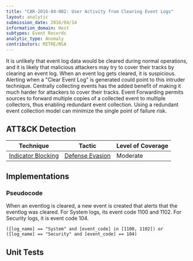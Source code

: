 ```yaml
---
title: "CAR-2016-04-002: User Activity from Clearing Event Logs"
layout: analytic
submission_date: 2016/04/14
information_domain: Host
subtypes: Event Records
analytic_type: Anomaly
contributors: MITRE/NSA
---
```


It is unlikely that event log data would be cleared during normal operations, and it is likely that malicious attackers may try to cover their tracks by clearing an event log. When an event log gets cleared, it is suspicious. Alerting when a "Clear Event Log" is generated could point to this intruder technique. Centrally collecting events has the added benefit of making it much harder for attackers to cover their tracks. Event Forwarding permits sources to forward multiple copies of a collected event to multiple collectors, thus enabling redundant event collection. Using a redundant event collection model can minimize the single point of failure risk.

## ATT&CK Detection

|Technique |Tactic |Level of Coverage |
|---|---|---|
|[Indicator Blocking](https://attack.mitre.org/techniques/T1054/)|[Defense Evasion](https://attack.mitre.org/tactics/TA0005/)|Moderate|


## Implementations

### Pseudocode

When an eventlog is cleared, a new event is created that alerts that the eventlog was cleared. For System logs, its event code 1100 and 1102. For Security logs, it is event code 104. 

```
([log_name] == "System" and [event_code] in [1100, 1102]) or
([log_name] == "Security" and [event_code] == 104)
```


## Unit Tests
